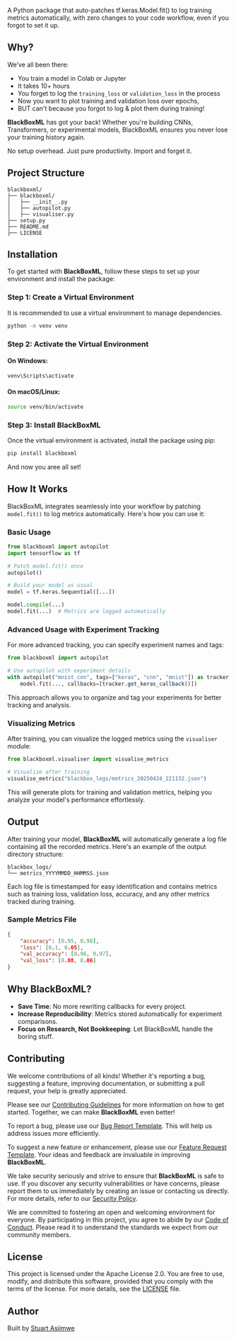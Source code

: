 A Python package that auto-patches tf.keras.Model.fit() to log training metrics automatically, with zero changes to your code workflow, even if you forgot to set it up.

## Why?
We’ve all been there:
- You train a model in Colab or Jupyter
- It takes 10+ hours
- You forget to log the `training_loss` or `validation_loss` in the process
- Now you want to plot training and validation loss over epochs, 
- BUT can't because you forgot to log & plot them during training!

**BlackBoxML** has got your back!
Whether you're building CNNs, Transformers, or experimental models, BlackBoxML ensures you never lose your training history again.

No setup overhead.
Just pure productivity.
Import and forget it.

## Project Structure

```
blackboxml/
├── blackboxml/
│   ├── __init__.py
│   ├── autopilot.py
│   ├── visualiser.py
├── setup.py
├── README.md
├── LICENSE
```

## Installation

To get started with **BlackBoxML**, follow these steps to set up your environment and install the package:

### Step 1: Create a Virtual Environment

It is recommended to use a virtual environment to manage dependencies.

```bash
python -m venv venv
```

### Step 2: Activate the Virtual Environment

#### On Windows:
```bash
venv\Scripts\activate
```

#### On macOS/Linux:
```bash
source venv/bin/activate
```

### Step 3: Install BlackBoxML

Once the virtual environment is activated, install the package using pip:

```bash
pip install blackboxml
```

And now you aree all set! 

## How It Works

BlackBoxML integrates seamlessly into your workflow by patching `model.fit()` to log metrics automatically. Here's how you can use it:

### Basic Usage

```python
from blackboxml import autopilot
import tensorflow as tf

# Patch model.fit() once
autopilot()

# Build your model as usual
model = tf.keras.Sequential([...])

model.compile(...)
model.fit(...)  # Metrics are logged automatically
```

### Advanced Usage with Experiment Tracking

For more advanced tracking, you can specify experiment names and tags:

```python
from blackboxml import autopilot

# Use autopilot with experiment details
with autopilot("mnist_cnn", tags=["keras", "cnn", "mnist"]) as tracker:
    model.fit(..., callbacks=[tracker.get_keras_callback()])
```

This approach allows you to organize and tag your experiments for better tracking and analysis.

### Visualizing Metrics

After training, you can visualize the logged metrics using the `visualiser` module:

```python
from blackboxml.visualiser import visualise_metrics

# Visualize after training
visualise_metrics("blackbox_logs/metrics_20250424_221132.json")
```

This will generate plots for training and validation metrics, helping you analyze your model's performance effortlessly.

## Output

After training your model, **BlackBoxML** will automatically generate a log file containing all the recorded metrics. Here's an example of the output directory structure:

```
blackbox_logs/
└── metrics_YYYYMMDD_HHMMSS.json
```

Each log file is timestamped for easy identification and contains metrics such as training loss, validation loss, accuracy, and any other metrics tracked during training.
### Sample Metrics File

```json
{
    "accuracy": [0.95, 0.98],
    "loss": [0.1, 0.05],
    "val_accuracy": [0.96, 0.97],
    "val_loss": [0.08, 0.06]
}
```
## Why BlackBoxML?

- **Save Time**: No more rewriting callbacks for every project.
- **Increase Reproducibility**: Metrics stored automatically for experiment comparisons.
- **Focus on Research, Not Bookkeeping**: Let BlackBoxML handle the boring stuff.

## Contributing

We welcome contributions of all kinds! Whether it's reporting a bug, suggesting a feature, improving documentation, or submitting a pull request, your help is greatly appreciated. 

Please see our [Contributing Guidelines](./.github/CONTRIBUTING.md) for more information on how to get started. Together, we can make **BlackBoxML** even better!

To report a bug, please use our [Bug Report Template](./.github/ISSUE_TEMPLATE/bug_report.md). This will help us address issues more efficiently.

To suggest a new feature or enhancement, please use our [Feature Request Template](./.github/ISSUE_TEMPLATE/feature_request.md). Your ideas and feedback are invaluable in improving **BlackBoxML**.

We take security seriously and strive to ensure that **BlackBoxML** is safe to use. If you discover any security vulnerabilities or have concerns, please report them to us immediately by creating an issue or contacting us directly. For more details, refer to our [Security Policy](./.github/SECURITY.md).

We are committed to fostering an open and welcoming environment for everyone. By participating in this project, you agree to abide by our [Code of Conduct](./.github/CODE_OF_CONDUCT.md). Please read it to understand the standards we expect from our community members.

## License

This project is licensed under the Apache License 2.0. You are free to use, modify, and distribute this software, provided that you comply with the terms of the license. For more details, see the [LICENSE](./LICENSE) file.

## Author

Built by [Stuart Asiimwe](https://www.linkedin.com/in/stuartasiimwe/)
